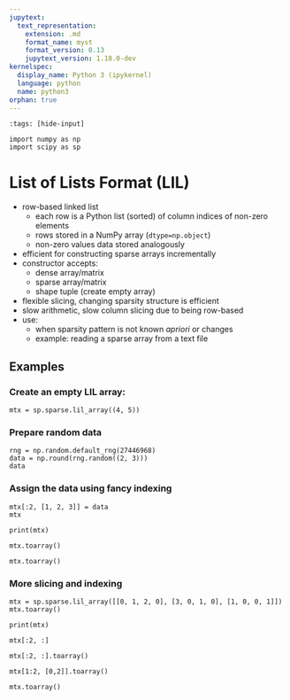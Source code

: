 ```yaml
---
jupytext:
  text_representation:
    extension: .md
    format_name: myst
    format_version: 0.13
    jupytext_version: 1.18.0-dev
kernelspec:
  display_name: Python 3 (ipykernel)
  language: python
  name: python3
orphan: true
---
```


```{code-cell}
:tags: [hide-input]

import numpy as np
import scipy as sp
```

# List of Lists Format (LIL)

- row-based linked list
  - each row is a Python list (sorted) of column indices of non-zero elements
  - rows stored in a NumPy array (`dtype=np.object`)
  - non-zero values data stored analogously
- efficient for constructing sparse arrays incrementally
- constructor accepts:
  - dense array/matrix
  - sparse array/matrix
  - shape tuple (create empty array)
- flexible slicing, changing sparsity structure is efficient
- slow arithmetic, slow column slicing due to being row-based
- use:
  - when sparsity pattern is not known _apriori_ or changes
  - example: reading a sparse array from a text file

## Examples

### Create an empty LIL array:

```{code-cell}
mtx = sp.sparse.lil_array((4, 5))
```

### Prepare random data

```{code-cell}
rng = np.random.default_rng(27446968)
data = np.round(rng.random((2, 3)))
data
```

### Assign the data using fancy indexing

```{code-cell}
mtx[:2, [1, 2, 3]] = data
mtx
```

```{code-cell}
print(mtx)
```

```{code-cell}
mtx.toarray()
```

```{code-cell}
mtx.toarray()
```

### More slicing and indexing

```{code-cell}
mtx = sp.sparse.lil_array([[0, 1, 2, 0], [3, 0, 1, 0], [1, 0, 0, 1]])
mtx.toarray()
```

```{code-cell}
print(mtx)
```

```{code-cell}
mtx[:2, :]
```

```{code-cell}
mtx[:2, :].toarray()
```

```{code-cell}
mtx[1:2, [0,2]].toarray()
```

```{code-cell}
mtx.toarray()
```
